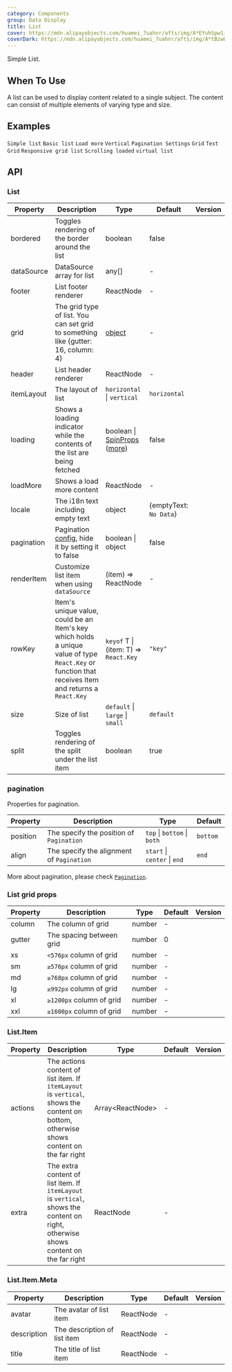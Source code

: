 ```yaml
---
category: Components
group: Data Display
title: List
cover: https://mdn.alipayobjects.com/huamei_7uahnr/afts/img/A*EYuhSpw1iSwAAAAAAAAAAAAADrJ8AQ/original
coverDark: https://mdn.alipayobjects.com/huamei_7uahnr/afts/img/A*tBzwQ7raKX8AAAAAAAAAAAAADrJ8AQ/original
---
```


Simple List.

## When To Use

A list can be used to display content related to a single subject. The content can consist of multiple elements of varying type and size.

## Examples

<!-- prettier-ignore -->
<code src="./demo/simple.tsx">Simple list</code>
<code src="./demo/basic.tsx">Basic list</code>
<code src="./demo/loadmore.tsx">Load more</code>
<code src="./demo/vertical.tsx">Vertical</code>
<code src="./demo/pagination.tsx">Pagination Settings</code>
<code src="./demo/grid.tsx">Grid</code>
<code src="./demo/grid-test.tsx" debug>Test Grid</code>
<code src="./demo/responsive.tsx">Responsive grid list</code>
<code src="./demo/infinite-load.tsx">Scrolling loaded</code>
<code src="./demo/virtual-list.tsx">virtual list</code>

## API

### List

| Property | Description | Type | Default | Version |
| --- | --- | --- | --- | --- |
| bordered | Toggles rendering of the border around the list | boolean | false |  |
| dataSource | DataSource array for list | any\[] | - |  |
| footer | List footer renderer | ReactNode | - |  |
| grid | The grid type of list. You can set grid to something like {gutter: 16, column: 4} | [object](#list-grid-props) | - |  |
| header | List header renderer | ReactNode | - |  |
| itemLayout | The layout of list | `horizontal` \| `vertical` | `horizontal` |  |
| loading | Shows a loading indicator while the contents of the list are being fetched | boolean \| [SpinProps](/components/spin/#api) ([more](https://github.com/ant-design/ant-design/issues/8659)) | false |  |
| loadMore | Shows a load more content | ReactNode | - |  |
| locale | The i18n text including empty text | object | {emptyText: `No Data`} |  |
| pagination | Pagination [config](/components/pagination/), hide it by setting it to false | boolean \| object | false |  |
| renderItem | Customize list item when using `dataSource` | (item) => ReactNode | - |  |
| rowKey | Item's unique value, could be an Item's key which holds a unique value of type `React.Key` or function that receives Item and returns a `React.Key` | `keyof` T \| (item: T) => `React.Key` | `"key"` |  |
| size | Size of list | `default` \| `large` \| `small` | `default` |  |
| split | Toggles rendering of the split under the list item | boolean | true |  |

### pagination

Properties for pagination.

| Property | Description                               | Type                         | Default  |
| -------- | ----------------------------------------- | ---------------------------- | -------- |
| position | The specify the position of `Pagination`  | `top` \| `bottom` \| `both`  | `bottom` |
| align    | The specify the alignment of `Pagination` | `start` \| `center` \| `end` | `end`    |

More about pagination, please check [`Pagination`](/components/pagination/).

### List grid props

| Property | Description              | Type   | Default | Version |
| -------- | ------------------------ | ------ | ------- | ------- |
| column   | The column of grid       | number | -       |         |
| gutter   | The spacing between grid | number | 0       |         |
| xs       | `<576px` column of grid  | number | -       |         |
| sm       | `≥576px` column of grid  | number | -       |         |
| md       | `≥768px` column of grid  | number | -       |         |
| lg       | `≥992px` column of grid  | number | -       |         |
| xl       | `≥1200px` column of grid | number | -       |         |
| xxl      | `≥1600px` column of grid | number | -       |         |

### List.Item

| Property | Description | Type | Default | Version |
| --- | --- | --- | --- | --- |
| actions | The actions content of list item. If `itemLayout` is `vertical`, shows the content on bottom, otherwise shows content on the far right | Array&lt;ReactNode> | - |  |
| extra | The extra content of list item. If `itemLayout` is `vertical`, shows the content on right, otherwise shows content on the far right | ReactNode | - |  |

### List.Item.Meta

| Property    | Description                  | Type      | Default | Version |
| ----------- | ---------------------------- | --------- | ------- | ------- |
| avatar      | The avatar of list item      | ReactNode | -       |         |
| description | The description of list item | ReactNode | -       |         |
| title       | The title of list item       | ReactNode | -       |         |
